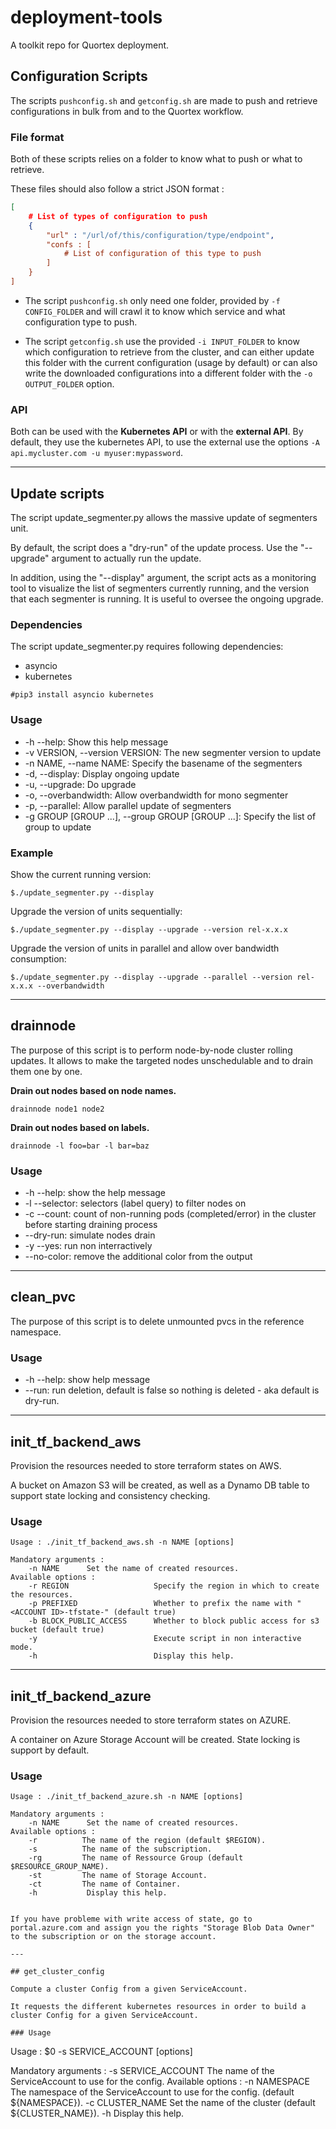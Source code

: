 # deployment-tools

A toolkit repo for Quortex deployment.

## Configuration Scripts

The scripts `pushconfig.sh` and `getconfig.sh` are made to push and retrieve configurations in bulk from and to the Quortex workflow.

### File format

Both of these scripts relies on a folder to know what to push or what to retrieve.

These files should also follow a strict JSON format :

```json
[
    # List of types of configuration to push
    {
        "url" : "/url/of/this/configuration/type/endpoint",
        "confs : [
            # List of configuration of this type to push
        ]
    }
]
```

- The script `pushconfig.sh` only need one folder, provided by `-f CONFIG_FOLDER` and will crawl it to know which service and what configuration type to push.

- The script `getconfig.sh` use the provided `-i INPUT_FOLDER` to know which configuration to retrieve from the cluster, and can either update this folder with the current configuration (usage by default) or can also write the downloaded configurations into a different folder with the `-o OUTPUT_FOLDER` option.

### API

Both can be used with the **Kubernetes API** or with the **external API**. By default, they use the kubernetes API, to use the external use the options `-A api.mycluster.com -u myuser:mypassword`.

---

## Update scripts

The script update_segmenter.py allows the massive update of segmenters unit.

By default, the script does a "dry-run" of the update process. Use the "--upgrade" argument to actually run the update.

In addition, using the "--display" argument, the script acts as a monitoring tool to visualize the list of segmenters currently running, and the version that each segmenter is running. It is useful to oversee the ongoing upgrade.

### Dependencies

The script update_segmenter.py requires following dependencies:

- asyncio
- kubernetes

```
#pip3 install asyncio kubernetes
```

### Usage

- -h --help: Show this help message
- -v VERSION, --version VERSION: The new segmenter version to update
- -n NAME, --name NAME: Specify the basename of the segmenters
- -d, --display: Display ongoing update
- -u, --upgrade: Do upgrade
- -o, --overbandwidth: Allow overbandwidth for mono segmenter
- -p, --parallel: Allow parallel update of segmenters
- -g GROUP [GROUP ...], --group GROUP [GROUP ...]: Specify the list of group to update

### Example

Show the current running version:

```
$./update_segmenter.py --display
```

Upgrade the version of units sequentially:

```
$./update_segmenter.py --display --upgrade --version rel-x.x.x
```

Upgrade the version of units in parallel and allow over bandwidth consumption:

```
$./update_segmenter.py --display --upgrade --parallel --version rel-x.x.x --overbandwidth
```

---

## drainnode

The purpose of this script is to perform node-by-node cluster rolling updates.
It allows to make the targeted nodes unschedulable and to drain them one by one.

**Drain out nodes based on node names.**

```
drainnode node1 node2
```

**Drain out nodes based on labels.**

```
drainnode -l foo=bar -l bar=baz
```

### Usage

- -h --help: show the help message
- -l --selector: selectors (label query) to filter nodes on
- -c --count: count of non-running pods (completed/error) in the cluster before starting draining process
- --dry-run: simulate nodes drain
- -y --yes: run non interractively
- --no-color: remove the additional color from the output

---

## clean_pvc

The purpose of this script is to delete unmounted pvcs in the reference namespace.

### Usage

- -h --help: show help message
- --run: run deletion, default is false so nothing is deleted - aka default is dry-run.

---

## init_tf_backend_aws

Provision the resources needed to store terraform states on AWS.

A bucket on Amazon S3 will be created, as well as a Dynamo DB table to support
state locking and consistency checking.

### Usage

```
Usage : ./init_tf_backend_aws.sh -n NAME [options]

Mandatory arguments :
    -n NAME      Set the name of created resources.
Available options :
    -r REGION                   Specify the region in which to create the resources.
    -p PREFIXED                 Whether to prefix the name with "<ACCOUNT ID>-tfstate-" (default true)
    -b BLOCK_PUBLIC_ACCESS      Whether to block public access for s3 bucket (default true)
    -y                          Execute script in non interactive mode.
    -h                          Display this help.
```

---

## init_tf_backend_azure

Provision the resources needed to store terraform states on AZURE.

A container on Azure Storage Account will be created. State locking is support by default.
### Usage

```
Usage : ./init_tf_backend_azure.sh -n NAME [options]

Mandatory arguments :
    -n NAME      Set the name of created resources.
Available options :
    -r          The name of the region (default $REGION).
    -s          The name of the subscription.
    -rg         The name of Ressource Group (default $RESOURCE_GROUP_NAME).
    -st         The name of Storage Account.
    -ct         The name of Container.
    -h           Display this help.


If you have probleme with write access of state, go to portal.azure.com and assign you the rights "Storage Blob Data Owner" to the subscription or on the storage account.

---

## get_cluster_config

Compute a cluster Config from a given ServiceAccount.

It requests the different kubernetes resources in order to build a cluster Config for a given ServiceAccount.

### Usage

```
Usage : $0 -s SERVICE_ACCOUNT [options]

Mandatory arguments :
    -s SERVICE_ACCOUNT    The name of the ServiceAccount to use for the config.
Available options :
    -n NAMESPACE      The namespace of the ServiceAccount to use for the config. (default ${NAMESPACE}).
    -c CLUSTER_NAME   Set the name of the cluster (default ${CLUSTER_NAME}).
    -h                Display this help.
```
